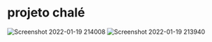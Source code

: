 # projeto chalé
![Screenshot 2022-01-19 214008](https://user-images.githubusercontent.com/77131275/150241395-84971a0e-24e5-4ae9-9f88-1e9376af9aa8.jpg)
![Screenshot 2022-01-19 213940](https://user-images.githubusercontent.com/77131275/150241398-2bae05e1-3c1b-4f8d-b4eb-7f98cbeefddd.jpg)
